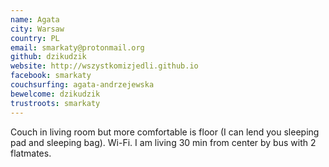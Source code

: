 ```yaml
---
name: Agata
city: Warsaw
country: PL
email: smarkaty@protonmail.org
github: dzikudzik
website: http://wszystkomizjedli.github.io
facebook: smarkaty
couchsurfing: agata-andrzejewska
bewelcome: dzikudzik
trustroots: smarkaty
---
```


Couch in living room but more comfortable is floor (I can lend you sleeping pad and sleeping bag). Wi-Fi.
I am living 30 min from center by bus with 2 flatmates.

